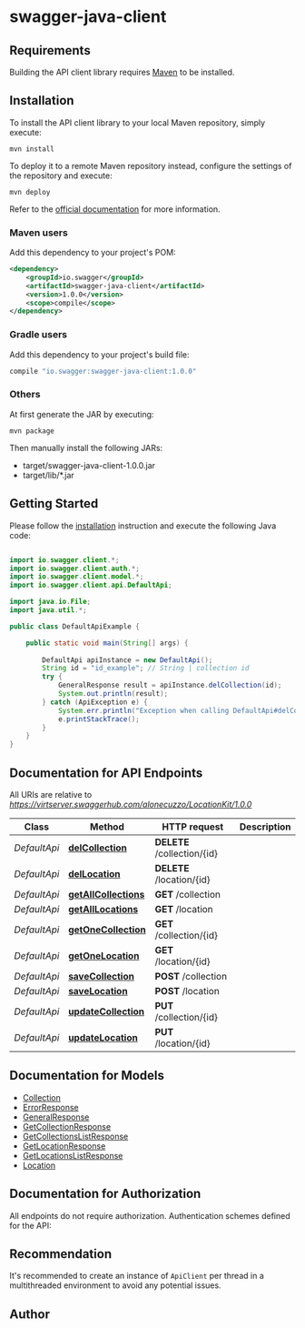 # swagger-java-client

## Requirements

Building the API client library requires [Maven](https://maven.apache.org/) to be installed.

## Installation

To install the API client library to your local Maven repository, simply execute:

```shell
mvn install
```

To deploy it to a remote Maven repository instead, configure the settings of the repository and execute:

```shell
mvn deploy
```

Refer to the [official documentation](https://maven.apache.org/plugins/maven-deploy-plugin/usage.html) for more information.

### Maven users

Add this dependency to your project's POM:

```xml
<dependency>
    <groupId>io.swagger</groupId>
    <artifactId>swagger-java-client</artifactId>
    <version>1.0.0</version>
    <scope>compile</scope>
</dependency>
```

### Gradle users

Add this dependency to your project's build file:

```groovy
compile "io.swagger:swagger-java-client:1.0.0"
```

### Others

At first generate the JAR by executing:

    mvn package

Then manually install the following JARs:

* target/swagger-java-client-1.0.0.jar
* target/lib/*.jar

## Getting Started

Please follow the [installation](#installation) instruction and execute the following Java code:

```java

import io.swagger.client.*;
import io.swagger.client.auth.*;
import io.swagger.client.model.*;
import io.swagger.client.api.DefaultApi;

import java.io.File;
import java.util.*;

public class DefaultApiExample {

    public static void main(String[] args) {
        
        DefaultApi apiInstance = new DefaultApi();
        String id = "id_example"; // String | collection id
        try {
            GeneralResponse result = apiInstance.delCollection(id);
            System.out.println(result);
        } catch (ApiException e) {
            System.err.println("Exception when calling DefaultApi#delCollection");
            e.printStackTrace();
        }
    }
}

```

## Documentation for API Endpoints

All URIs are relative to *https://virtserver.swaggerhub.com/alonecuzzo/LocationKit/1.0.0*

Class | Method | HTTP request | Description
------------ | ------------- | ------------- | -------------
*DefaultApi* | [**delCollection**](docs/DefaultApi.md#delCollection) | **DELETE** /collection/{id} | 
*DefaultApi* | [**delLocation**](docs/DefaultApi.md#delLocation) | **DELETE** /location/{id} | 
*DefaultApi* | [**getAllCollections**](docs/DefaultApi.md#getAllCollections) | **GET** /collection | 
*DefaultApi* | [**getAllLocations**](docs/DefaultApi.md#getAllLocations) | **GET** /location | 
*DefaultApi* | [**getOneCollection**](docs/DefaultApi.md#getOneCollection) | **GET** /collection/{id} | 
*DefaultApi* | [**getOneLocation**](docs/DefaultApi.md#getOneLocation) | **GET** /location/{id} | 
*DefaultApi* | [**saveCollection**](docs/DefaultApi.md#saveCollection) | **POST** /collection | 
*DefaultApi* | [**saveLocation**](docs/DefaultApi.md#saveLocation) | **POST** /location | 
*DefaultApi* | [**updateCollection**](docs/DefaultApi.md#updateCollection) | **PUT** /collection/{id} | 
*DefaultApi* | [**updateLocation**](docs/DefaultApi.md#updateLocation) | **PUT** /location/{id} | 


## Documentation for Models

 - [Collection](docs/Collection.md)
 - [ErrorResponse](docs/ErrorResponse.md)
 - [GeneralResponse](docs/GeneralResponse.md)
 - [GetCollectionResponse](docs/GetCollectionResponse.md)
 - [GetCollectionsListResponse](docs/GetCollectionsListResponse.md)
 - [GetLocationResponse](docs/GetLocationResponse.md)
 - [GetLocationsListResponse](docs/GetLocationsListResponse.md)
 - [Location](docs/Location.md)


## Documentation for Authorization

All endpoints do not require authorization.
Authentication schemes defined for the API:

## Recommendation

It's recommended to create an instance of `ApiClient` per thread in a multithreaded environment to avoid any potential issues.

## Author



